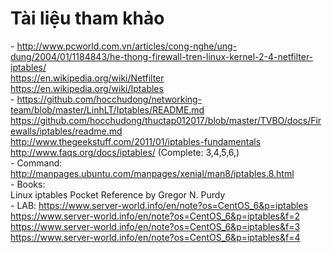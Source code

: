 # Tài liệu tham khảo

\- http://www.pcworld.com.vn/articles/cong-nghe/ung-dung/2004/01/1184843/he-thong-firewall-tren-linux-kernel-2-4-netfilter-iptables/  
https://en.wikipedia.org/wiki/Netfilter  
https://en.wikipedia.org/wiki/Iptables  
\- https://github.com/hocchudong/networking-team/blob/master/LinhLT/Iptables/README.md  
https://github.com/hocchudong/thuctap012017/blob/master/TVBO/docs/Firewalls/iptables/readme.md  
http://www.thegeekstuff.com/2011/01/iptables-fundamentals  
http://www.faqs.org/docs/iptables/ (Complete: 3,4,5,6,)  
\- Command: http://manpages.ubuntu.com/manpages/xenial/man8/iptables.8.html  
\- Books:  
Linux iptables Pocket Reference by Gregor N. Purdy  
\- LAB:
https://www.server-world.info/en/note?os=CentOS_6&p=iptables  
https://www.server-world.info/en/note?os=CentOS_6&p=iptables&f=2  
https://www.server-world.info/en/note?os=CentOS_6&p=iptables&f=3  
https://www.server-world.info/en/note?os=CentOS_6&p=iptables&f=4  

